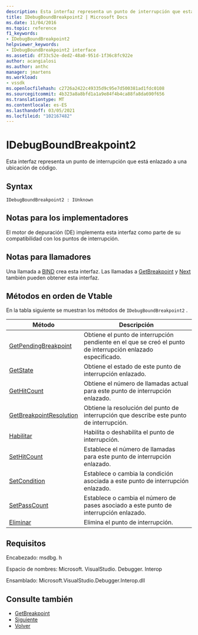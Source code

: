 ```yaml
---
description: Esta interfaz representa un punto de interrupción que está enlazado a una ubicación de código.
title: IDebugBoundBreakpoint2 | Microsoft Docs
ms.date: 11/04/2016
ms.topic: reference
f1_keywords:
- IDebugBoundBreakpoint2
helpviewer_keywords:
- IDebugBoundBreakpoint2 interface
ms.assetid: df33c52e-ded2-48a0-951d-1f36c8fc922e
author: acangialosi
ms.author: anthc
manager: jmartens
ms.workload:
- vssdk
ms.openlocfilehash: c2726a2422c49335d9c95e7d500381ad1fdc0108
ms.sourcegitcommit: 4b323a8a8bfd1a1a9e84f4b4ca88fa8da690f656
ms.translationtype: MT
ms.contentlocale: es-ES
ms.lasthandoff: 03/05/2021
ms.locfileid: "102167482"
---
```

# <a name="idebugboundbreakpoint2"></a>IDebugBoundBreakpoint2
Esta interfaz representa un punto de interrupción que está enlazado a una ubicación de código.

## <a name="syntax"></a>Syntax

```
IDebugBoundBreakpoint2 : IUnknown
```

## <a name="notes-for-implementers"></a>Notas para los implementadores
 El motor de depuración (DE) implementa esta interfaz como parte de su compatibilidad con los puntos de interrupción.

## <a name="notes-for-callers"></a>Notas para llamadores
 Una llamada a [BIND](../../../extensibility/debugger/reference/idebugpendingbreakpoint2-bind.md) crea esta interfaz. Las llamadas a [GetBreakpoint](../../../extensibility/debugger/reference/idebugbreakpointunboundevent2-getbreakpoint.md) y [Next](../../../extensibility/debugger/reference/ienumdebugboundbreakpoints2-next.md) también pueden obtener esta interfaz.

## <a name="methods-in-vtable-order"></a>Métodos en orden de Vtable
 En la tabla siguiente se muestran los métodos de `IDebugBoundBreakpoint2` .

|Método|Descripción|
|------------|-----------------|
|[GetPendingBreakpoint](../../../extensibility/debugger/reference/idebugboundbreakpoint2-getpendingbreakpoint.md)|Obtiene el punto de interrupción pendiente en el que se creó el punto de interrupción enlazado especificado.|
|[GetState](../../../extensibility/debugger/reference/idebugboundbreakpoint2-getstate.md)|Obtiene el estado de este punto de interrupción enlazado.|
|[GetHitCount](../../../extensibility/debugger/reference/idebugboundbreakpoint2-gethitcount.md)|Obtiene el número de llamadas actual para este punto de interrupción enlazado.|
|[GetBreakpointResolution](../../../extensibility/debugger/reference/idebugboundbreakpoint2-getbreakpointresolution.md)|Obtiene la resolución del punto de interrupción que describe este punto de interrupción.|
|[Habilitar](../../../extensibility/debugger/reference/idebugboundbreakpoint2-enable.md)|Habilita o deshabilita el punto de interrupción.|
|[SetHitCount](../../../extensibility/debugger/reference/idebugboundbreakpoint2-sethitcount.md)|Establece el número de llamadas para este punto de interrupción enlazado.|
|[SetCondition](../../../extensibility/debugger/reference/idebugboundbreakpoint2-setcondition.md)|Establece o cambia la condición asociada a este punto de interrupción enlazado.|
|[SetPassCount](../../../extensibility/debugger/reference/idebugboundbreakpoint2-setpasscount.md)|Establece o cambia el número de pases asociado a este punto de interrupción enlazado.|
|[Eliminar](../../../extensibility/debugger/reference/idebugboundbreakpoint2-delete.md)|Elimina el punto de interrupción.|

## <a name="requirements"></a>Requisitos
 Encabezado: msdbg. h

 Espacio de nombres: Microsoft. VisualStudio. Debugger. Interop

 Ensamblado: Microsoft.VisualStudio.Debugger.Interop.dll

## <a name="see-also"></a>Consulte también
- [GetBreakpoint](../../../extensibility/debugger/reference/idebugbreakpointunboundevent2-getbreakpoint.md)
- [Siguiente](../../../extensibility/debugger/reference/ienumdebugboundbreakpoints2-next.md)
- [Volver](../../../extensibility/debugger/reference/idebugpendingbreakpoint2-bind.md)
